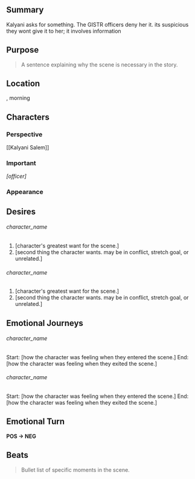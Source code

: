 ## Summary
Kalyani asks for something. The GISTR officers deny her it. its suspicious they wont give it to her; it involves information
## Purpose
> A sentence explaining why the scene is necessary in the story.
## Location
, morning
## Characters 
### Perspective
[[Kalyani Salem]]
### Important
*[officer]*
### Appearance
## Desires
###### character_name
1. [character's greatest want for the scene.]
2. [second thing the character wants. may be in conflict, stretch goal, or unrelated.]
###### character_name
1. [character's greatest want for the scene.]
2. [second thing the character wants. may be in conflict, stretch goal, or unrelated.]
## Emotional Journeys
###### character_name
Start: [how the character was feeling when they entered the scene.]
End: [how the character was feeling when they exited the scene.]
###### character_name
Start: [how the character was feeling when they entered the scene.]
End: [how the character was feeling when they exited the scene.]
## Emotional Turn
**POS -> NEG**
## Beats
> Bullet list of specific moments in the scene.